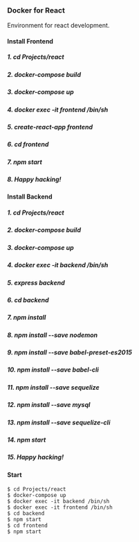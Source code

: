 ### Docker for React

Environment for react development.

#### Install Frontend
##### 1. cd Projects/react
##### 2. docker-compose build
##### 3. docker-compose up
##### 4. docker exec -it frontend /bin/sh
##### 5. create-react-app frontend
##### 6. cd frontend
##### 7. npm start
##### 8. Happy hacking!

#### Install Backend
##### 1. cd Projects/react
##### 2. docker-compose build
##### 3. docker-compose up
##### 4. docker exec -it backend /bin/sh
##### 5. express backend
##### 6. cd backend
##### 7. npm install
##### 8. npm install --save nodemon
##### 9. npm install --save babel-preset-es2015
##### 10. npm install --save babel-cli
##### 11. npm install --save sequelize
##### 12. npm install --save mysql
##### 13. npm install --save sequelize-cli
##### 14. npm start
##### 15. Happy hacking!

#### Start
```
$ cd Projects/react
$ docker-compose up
$ docker exec -it backend /bin/sh
$ docker exec -it frontend /bin/sh
$ cd backend
$ npm start
$ cd frontend
$ npm start
```